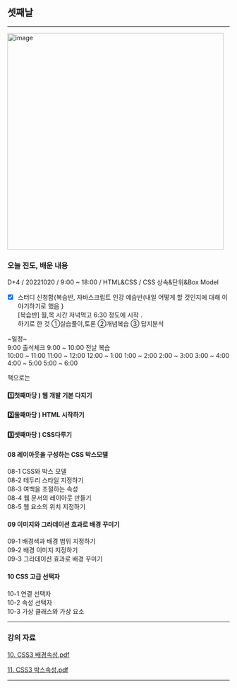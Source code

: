 
## 셋째날 
   
 
 ---
 
<img width="490" alt="image" src="https://user-images.githubusercontent.com/113709273/196216167-b3c8f461-d299-4af1-92d6-fd0797f30ee8.png">

### 오늘 진도, 배운 내용
D+4 / 20221020 / 9:00 ~ 18:00 / HTML&CSS / CSS 상속&단위&Box Model


+ [x] 스터디 신청함{복습반, 자바스크립트 인강 예습반(내일 어떻게 할 것인지에 대해 이야기하기로 했음 }   
  [복습반] 월,목 시간 저녁먹고 6:30 정도에 시작 .    
  하기로 한 것 ①실습풀이,토론 ②개념복습 ③ 답지분석

~일정~    
9:00 출석체크 
9:00 ~ 10:00 전날 복습    
10:00 ~ 11:00 
11:00 ~ 12:00 
12:00 ~ 1:00 
1:00 ~ 2:00 
2:00 ~ 3:00 
3:00 ~ 4:00 
4:00 ~ 5:00 
5:00 ~ 6:00 

책으로는 
 
#### 1️⃣첫째마당 ) 웹 개발 기본 다지기   

#### 2️⃣둘째마당 ) HTML 시작하기   

#### 3️⃣셋째마당 ) CSS다루기   
  
#### 08 레이아웃을 구성하는 CSS 박스모델     
08-1 CSS와 박스 모델       
08-2 테두리 스타일 지정하기     
08-3 여백을 조절하는 속성   
08-4 웹 문서의 레이아웃 만들기      
08-5 웹 요소의 위치 지정하기    

#### 09 이미지와 그라데이션 효과로 배경 꾸미기        
09-1 배경색과 배경 범위 지정하기   
09-2 배경 이미지 지정하기     
09-3 그라데이션 효과로 배경 꾸미기   

#### 10 CSS 고급 선택자     
10-1 연결 선택자    
10-2 속성 선택자        
10-3 가상 클래스와 가상 요소      



---

### 강의 자료


[10. CSS3 배경속성.pdf](https://github.com/taeheehi/SeSAC/files/9827618/10.CSS3.pdf)


[11. CSS3 박스속성.pdf](https://github.com/taeheehi/SeSAC/files/9827619/11.CSS3.pdf)


---
